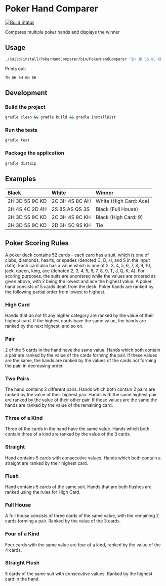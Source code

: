 # Poker Hand Comparer  

[![Build Status](https://travis-ci.org/camilin87/poker-hand-comparer.svg?branch=master)](https://travis-ci.org/camilin87/poker-hand-comparer)

Compares multiple poker hands and displays the winner  

## Usage  

```bash
./build/install/PokerHandComparer/bin/PokerHandComparer "2H 3D 5S 9C KD" "2C 3H 4S 8C AH" "7H 8H 9H 6H 5H"
```

Prints out:

```
7H 8H 9H 6H 5H
```

## Development  

### Build the project  

```bash
gradle clean && gradle build && gradle installDist
```

### Run the tests  

```bash
gradle test
```

### Package the application  

```bash
gradle distZip
```

## Examples  

| Black          | White           | Winner                 |
|:-------------- |:--------------- |:---------------------- |
| 2H 3D 5S 9C KD | 2C 3H 4S 8C AH  | White (High Card: Ace) |
| 2H 4S 4C 2D 4H | 2S 8S AS QS 3S  | Black (Full House)     |
| 2H 3D 5S 9C KD | 2C 3H 4S 8C KH  | Black (High Card: 9)   |
| 2H 3D 5S 9C KD | 2D 3H 5C 9S KH  | Tie                    |

## Poker Scoring Rules    
A poker deck contains 52 cards - each card has a suit, which is one of clubs, diamonds, hearts, or spades (denoted C, D, H, and S in the input data). Each card also has a value which is one of  2, 3, 4, 5, 6, 7, 8, 9, 10, jack, queen, king, ace (denoted 2, 3, 4, 5, 6, 7, 8, 9, T, J, Q, K, A). For scoring purposes, the suits are unordered while the values are ordered as given above, with 2 being the lowest and ace the highest value. A poker hand consists of 5 cards dealt from the deck. Poker hands are ranked by the following partial order from lowest to highest.

### High Card  
Hands that do not fit any higher category are ranked by the value of their highest card. If the highest cards have the same value, the hands are ranked by the next highest, and so on.

### Pair  
2 of the 5 cards in the hand have the same value.  Hands which both contain a pair are ranked by the value of the cards forming the pair. If these values are the same, the hands are ranked by the values of the cards not forming the pair, in decreasing order.

### Two Pairs  
The hand contains 2 different pairs. Hands which both contain 2 pairs are ranked by the value of their highest pair. Hands with the same highest pair are ranked by the value of their other pair. If these values are the same the hands are ranked by the value of the remaining card.

### Three of a Kind  
Three of the cards in the hand have the same value. Hands which both contain three of a kind are ranked by the value of the 3 cards.

### Straight  
Hand contains 5 cards with consecutive values. Hands which both contain a straight are ranked by their highest card.

### Flush  
Hand contains 5 cards of the same suit. Hands that are both flushes are ranked using the rules for High Card.

### Full House  
A full house consists of three cards of the same value, with the remaining 2 cards forming a pair. Ranked by the value of the 3 cards.

### Four of a Kind  
Four cards with the same value are four of a kind, ranked by the value of the 4 cards.

### Straight Flush  
5 cards of the same suit with consecutive values. Ranked by the highest card in the hand.

